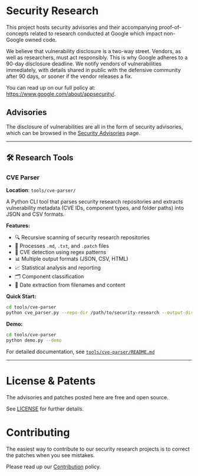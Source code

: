# Security Research

This project hosts security advisories and their accompanying
proof-of-concepts related to research conducted at Google which impact
non-Google owned code.

We believe that vulnerability disclosure is a two-way street. Vendors,
as well as researchers, must act responsibly. This is why Google adheres
to a 90-day disclosure deadline. We notify vendors of vulnerabilities
immediately, with details shared in public with the defensive community
after 90 days, or sooner if the vendor releases a fix.

You can read up on our full policy at:
https://www.google.com/about/appsecurity/.

## Advisories

The disclosure of vulnerabilities are all in the form of security
advisories, which can be browsed in the [Security
Advisories](https://github.com/google/security-research/security/advisories?state=published)
page.

---

## 🛠️ Research Tools

### CVE Parser
**Location**: `tools/cve-parser/`

A Python CLI tool that parses security research repositories and extracts vulnerability metadata (CVE IDs, component types, and folder paths) into JSON and CSV formats.

**Features:**
- 🔍 Recursive scanning of security research repositories
- 📄 Processes `.md`, `.txt`, and `.patch` files
- 🎯 CVE detection using regex patterns
- 📊 Multiple output formats (JSON, CSV, HTML)
- 📈 Statistical analysis and reporting
- 🗂️ Component classification
- 📅 Date extraction from filenames and content

**Quick Start:**
```bash
cd tools/cve-parser
python cve_parser.py --repo-dir /path/to/security-research --output-dir ./output --html-report
```

**Demo:**
```bash
cd tools/cve-parser
python demo.py --demo
```

For detailed documentation, see [`tools/cve-parser/README.md`](tools/cve-parser/README.md)

---

# License & Patents

The advisories and patches posted here are free and open source.

See [LICENSE](https://github.com/google/security-research/blob/master/LICENSE) for
further details.

# Contributing

The easiest way to contribute to our security research projects is to
correct the patches when you see mistakes.

Please read up our
[Contribution](https://github.com/google/security-research/blob/master/CONTRIBUTING.md)
policy.
